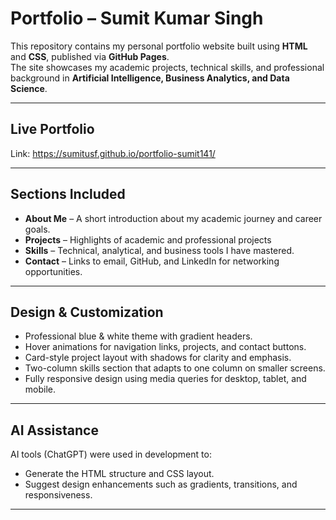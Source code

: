 # Portfolio – Sumit Kumar Singh

This repository contains my personal portfolio website built using **HTML** and **CSS**, published via **GitHub Pages**.  
The site showcases my academic projects, technical skills, and professional background in **Artificial Intelligence, Business Analytics, and Data Science**.  

---

## Live Portfolio

Link: https://sumitusf.github.io/portfolio-sumit141/

---

## Sections Included

- **About Me** – A short introduction about my academic journey and career goals.  
- **Projects** – Highlights of academic and professional projects 
- **Skills** – Technical, analytical, and business tools I have mastered.  
- **Contact** – Links to email, GitHub, and LinkedIn for networking opportunities.  

---

## Design & Customization

- Professional blue & white theme with gradient headers.  
- Hover animations for navigation links, projects, and contact buttons.  
- Card-style project layout with shadows for clarity and emphasis.  
- Two-column skills section that adapts to one column on smaller screens.  
- Fully responsive design using media queries for desktop, tablet, and mobile.  

---

## AI Assistance

AI tools (ChatGPT) were used in development to:  
- Generate the HTML structure and CSS layout.  
- Suggest design enhancements such as gradients, transitions, and responsiveness.  

---
